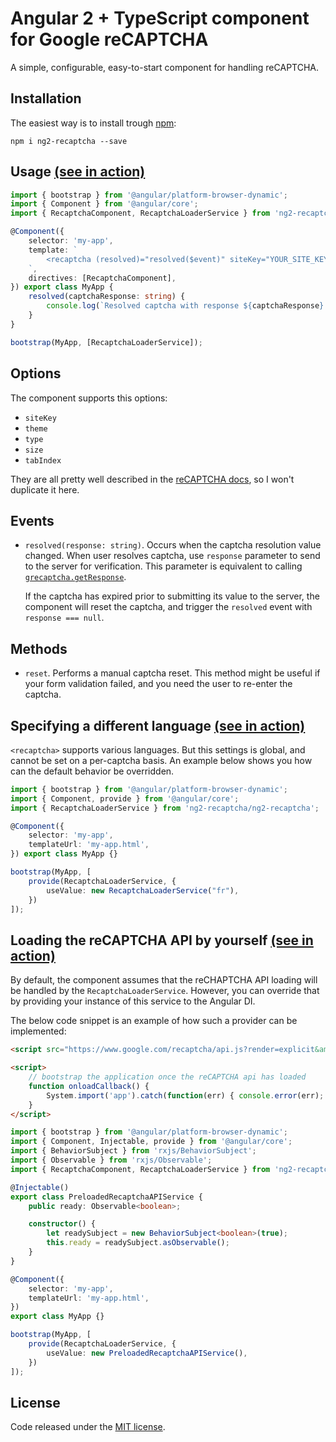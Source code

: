 # Angular 2 + TypeScript component for Google reCAPTCHA

A simple, configurable, easy-to-start component for handling reCAPTCHA. 

## Installation

The easiest way is to install trough [npm](https://www.npmjs.com/package/ng2-recaptcha):
```
npm i ng2-recaptcha --save
```

## <a name="example-basic"></a>Usage [(see in action)](https://dethariel.github.io/ng2-recaptcha/basic)

```typescript
import { bootstrap } from '@angular/platform-browser-dynamic';
import { Component } from '@angular/core';
import { RecaptchaComponent, RecaptchaLoaderService } from 'ng2-recaptcha/ng2-recaptcha';

@Component({
    selector: 'my-app',
    template: `
        <recaptcha (resolved)="resolved($event)" siteKey="YOUR_SITE_KEY"></recaptcha>
    `,
    directives: [RecaptchaComponent],
}) export class MyApp {
    resolved(captchaResponse: string) {
        console.log(`Resolved captcha with response ${captchaResponse}:`);
    }
}

bootstrap(MyApp, [RecaptchaLoaderService]);
```

## Options

The component supports this options:

* `siteKey`
* `theme`
* `type`
* `size`
* `tabIndex`

They are all pretty well described in the [reCAPTCHA docs](https://developers.google.com/recaptcha/docs/display),
so I won't duplicate it here.

## Events

* `resolved(response: string)`. Occurs when the captcha resolution value changed. 
  When user resolves captcha, use `response` parameter to send to the server for verification.
  This parameter is equivalent to calling [`grecaptcha.getResponse`](https://developers.google.com/recaptcha/docs/display#js_api).

  If the captcha has expired prior to submitting its value to the server, the component
  will reset the captcha, and trigger the `resolved` event with `response === null`.

## Methods

* `reset`. Performs a manual captcha reset. This method might be useful if your form
validation failed, and you need the user to re-enter the captcha.

## <a name="example-language"></a>Specifying a different language [(see in action)](https://dethariel.github.io/ng2-recaptcha/language)

`<recaptcha>` supports various languages. But this settings is global, and cannot be set
on a per-captcha basis. An example below shows you how can the default behavior be overridden.

```typescript
import { bootstrap } from '@angular/platform-browser-dynamic';
import { Component, provide } from '@angular/core';
import { RecaptchaLoaderService } from 'ng2-recaptcha/ng2-recaptcha';

@Component({
    selector: 'my-app',
    templateUrl: 'my-app.html',
}) export class MyApp {}

bootstrap(MyApp, [
    provide(RecaptchaLoaderService, {
        useValue: new RecaptchaLoaderService("fr"),
    })
]);

``` 

## <a name="example-preload-api"></a>Loading the reCAPTCHA API by yourself [(see in action)](https://dethariel.github.io/ng2-recaptcha/preload-api)

By default, the component assumes that the reCHAPTCHA API loading will be handled
by the `RecaptchaLoaderService`. However, you can override that by providing your
instance of this service to the Angular DI.

The below code snippet is an example of how such a provider can be implemented:

```html
<script src="https://www.google.com/recaptcha/api.js?render=explicit&amp;onload=onloadCallback"></script>

<script>
    // bootstrap the application once the reCAPTCHA api has loaded 
    function onloadCallback() {
        System.import('app').catch(function(err) { console.error(err); });
    }
</script>
```

```typescript
import { bootstrap } from '@angular/platform-browser-dynamic';
import { Component, Injectable, provide } from '@angular/core';
import { BehaviorSubject } from 'rxjs/BehaviorSubject';
import { Observable } from 'rxjs/Observable';
import { RecaptchaComponent, RecaptchaLoaderService } from 'ng2-recaptcha/ng2-recaptcha';

@Injectable()
export class PreloadedRecaptchaAPIService {
    public ready: Observable<boolean>;

    constructor() { 
        let readySubject = new BehaviorSubject<boolean>(true);
        this.ready = readySubject.asObservable();
    }
}

@Component({
    selector: 'my-app',
    templateUrl: 'my-app.html',
}) 
export class MyApp {}

bootstrap(MyApp, [
    provide(RecaptchaLoaderService, {
        useValue: new PreloadedRecaptchaAPIService(),
    })
]);

```

## License

Code released under the [MIT license](./LICENSE).
